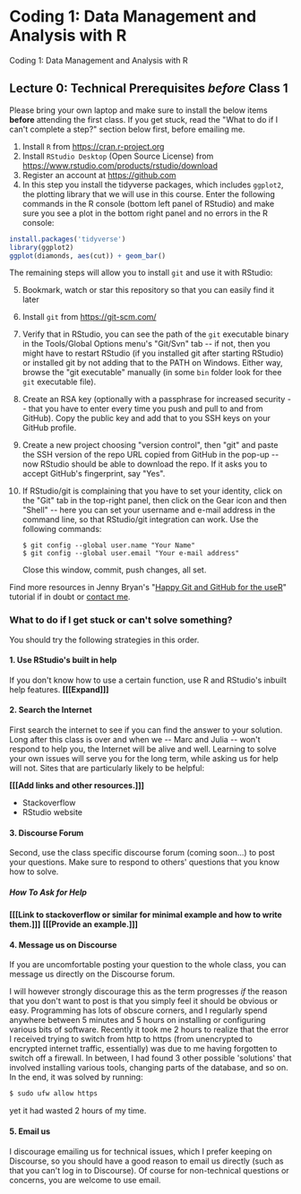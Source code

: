 # Coding 1: Data Management and Analysis with R

Coding 1: Data Management and Analysis with R

## Lecture 0: Technical Prerequisites *before* Class 1

Please bring your own laptop and make sure to install the below items **before** attending the first class. If you get stuck, read the "What to do if I can't complete a step?" section below first, before emailing me.

1. Install `R` from https://cran.r-project.org
2. Install `RStudio Desktop` (Open Source License) from https://www.rstudio.com/products/rstudio/download
3. Register an account at https://github.com
4. In this step you install the tidyverse packages, which includes `ggplot2`, the plotting library that we will use in this course. Enter the following commands in the R console (bottom left panel of RStudio) and make sure you see a plot in the bottom right panel and no errors in the R console:

```r
install.packages('tidyverse')
library(ggplot2)
ggplot(diamonds, aes(cut)) + geom_bar()
```

The remaining steps will allow you to install `git` and use it with RStudio:

5. Bookmark, watch or star this repository so that you can easily find it later
6. Install `git` from https://git-scm.com/
7. Verify that in RStudio, you can see the path of the `git` executable binary in the Tools/Global Options menu's "Git/Svn" tab -- if not, then you might have to restart RStudio (if you installed git after starting RStudio) or installed git by not adding that to the PATH on Windows. Either way, browse the "git executable" manually (in some `bin` folder look for thee `git` executable file).
8. Create an RSA key (optionally with a passphrase for increased security -- that you have to enter every time you push and pull to and from GitHub). Copy the public key and add that to you SSH keys on your GitHub profile.
9. Create a new project choosing "version control", then "git" and paste the SSH version of the repo URL copied from GitHub in the pop-up -- now RStudio should be able to download the repo. If it asks you to accept GitHub's fingerprint, say "Yes".
10. If RStudio/git is complaining that you have to set your identity, click on the "Git" tab in the top-right panel, then click on the Gear icon and then "Shell" -- here you can set your username and e-mail address in the command line, so that RStudio/git integration can work. Use the following commands:

    ```
    $ git config --global user.name "Your Name"
    $ git config --global user.email "Your e-mail address"
    ```
    Close this window, commit, push changes, all set.

Find more resources in Jenny Bryan's "[Happy Git and GitHub for the useR](http://happygitwithr.com/)" tutorial if in doubt or [contact me](#contact).

### What to do if I get stuck or can't solve something?

You should try the following strategies in this order.

#### 1. Use RStudio's built in help

If you don't know how to use a certain function, use R and RStudio's inbuilt help features. **[[[Expand]]]**

#### 2. Search the Internet

First search the internet to see if you can find the answer to your solution. Long after this class is over and when we -- Marc and Julia -- won't respond to help you, the Internet will be alive and well. Learning to solve your own issues will serve you for the long term, while asking us for help will not. Sites that are particularly likely to be helpful:

**[[[Add links and other resources.]]]**

- Stackoverflow
- RStudio website

#### 3. Discourse Forum

Second, use the class specific discourse forum (coming soon...) to post your questions. Make sure to respond to others' questions that you know how to solve.

##### How To Ask for Help

**[[[Link to stackoverflow or similar for minimal example and how to write them.]]]**
**[[[Provide an example.]]]**

#### 4. Message us on Discourse

If you are uncomfortable posting your question to the whole class, you can message us directly on the Discourse forum. 

I will however strongly discourage this as the term progresses *if* the reason that you don't want to post is that you simply feel it should be obvious or easy. Programming has lots of obscure corners, and I regularly spend anywhere between 5 minutes and 5 hours on installing or configuring various bits of software. Recently it took me 2 hours to realize that the error I received trying to switch from http to https (from unencrypted to encrypted internet traffic, essentially) was due to me having forgotten to switch off a firewall. In between, I had found 3 other possible 'solutions' that involved installing various tools, changing parts of the database, and so on. In the end, it was solved by running:

```bash
$ sudo ufw allow https
```

yet it had wasted 2 hours of my time. 

#### 5. Email us

I discourage emailing us for technical issues, which I prefer keeping on Discourse, so you should have a good reason to email us directly (such as that you can't log in to Discourse). Of course for non-technical questions or concerns, you are welcome to use email.
